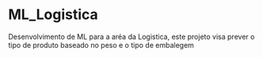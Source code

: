 # ML_Logistica
Desenvolvimento de ML para a aréa da Logistica, este projeto visa prever o tipo de produto baseado no peso e o tipo de embalegem
